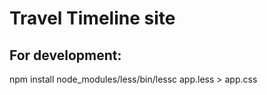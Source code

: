 # Travel Timeline site
## For development:
npm install
node_modules/less/bin/lessc app.less > app.css


